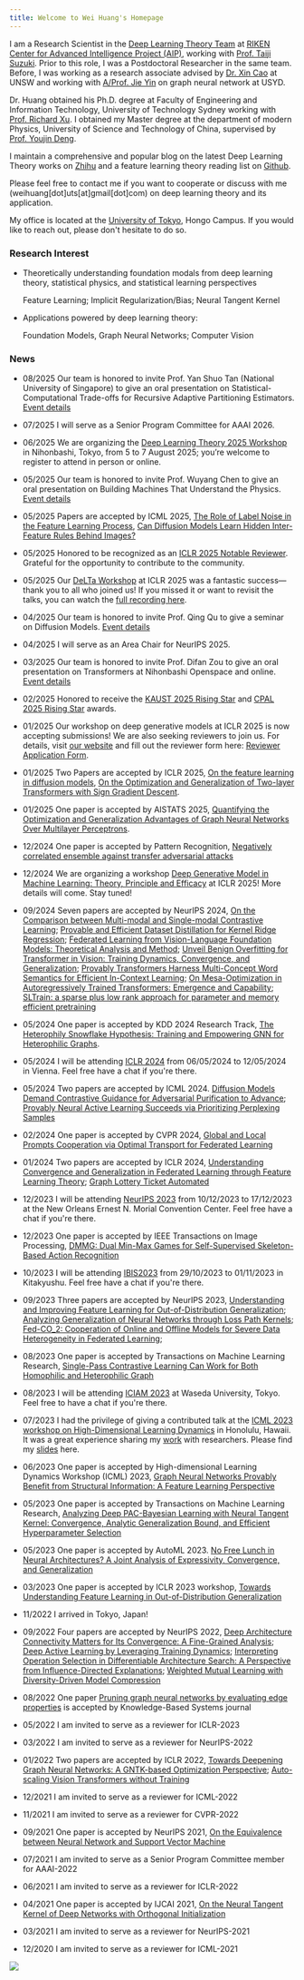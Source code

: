 ```yaml
---
title: Welcome to Wei Huang's Homepage
---
```


I am a Research Scientist in the [Deep Learning Theory Team](https://www.riken.jp/en/research/labs/aip/generic_tech/deep_learn_theory/) at [RIKEN Center for Advanced Intelligence Project (AIP)](https://www.riken.jp/en/research/labs/aip/), working with [Prof. Taiji Suzuki](http://ibis.t.u-tokyo.ac.jp/suzuki/). Prior to this role, I was a Postdoctoral Researcher in the same team. Before, I was working as a research associate advised by [Dr. Xin Cao](https://research.unsw.edu.au/people/dr-xin-cao) at UNSW and working with [A/Prof. Jie Yin](https://www.sydney.edu.au/business/about/our-people/academic-staff/jie-yin.html) on graph neural network at USYD.

Dr. Huang obtained his Ph.D. degree at Faculty of Engineering and Information Technology, University of Technology Sydney working with [Prof. Richard Xu](https://profiles.uts.edu.au/YiDa.Xu). I obtained my Master degree at the department of modern Physics, University of Science and Technology of China, supervised by [Prof. Youjin Deng](http://staff.ustc.edu.cn/~yjdeng/).

I maintain a comprehensive and popular blog on the latest Deep Learning Theory works on [Zhihu](https://www.zhihu.com/people/huang-wei-17-47-45) and a feature learning theory reading list on [Github](https://github.com/WeiHuang05/Awesome-Feature-Learning-in-Deep-Learning-Thoery).

Please feel free to contact me if you want to cooperate or discuss with me (weihuang[dot]uts[at]gmail[dot]com) on deep learning theory and its application. 

My office is located at the [University of Tokyo](https://www.u-tokyo.ac.jp/ja/index.html), Hongo Campus. If you would like to reach out, please don't hesitate to do so.

### Research Interest

* Theoretically understanding foundation modals from deep learning theory, statistical physics, and statistical learning perspectives
  
  Feature Learning; Implicit Regularization/Bias; Neural Tangent Kernel 

* Applications powered by deep learning theory: 

  Foundation Models, Graph Neural Networks; Computer Vision 
  

### News

* 08/2025 Our team is honored to invite Prof. Yan Shuo Tan (National University of Singapore) to give an oral presentation on Statistical-Computational Trade-offs for Recursive Adaptive Partitioning Estimators. [Event details](https://c5dc59ed978213830355fc8978.doorkeeper.jp/events/187040)

* 07/2025 I will serve as a Senior Program Committee for AAAI 2026.

* 06/2025 We are organizing the [Deep Learning Theory 2025 Workshop](https://delta-workshop.github.io/deep-learning-theory-2025/#home) in Nihonbashi, Tokyo, from 5 to 7 August 2025; you’re welcome to register to attend in person or online.

* 05/2025 Our team is honored to invite Prof. Wuyang Chen to give an oral presentation on Building Machines That Understand the Physics. [Event details](https://aip.riken.jp/events/event_184833/)

* 05/2025 Papers are accepted by ICML 2025, [The Role of Label Noise in the Feature Learning Process](https://arxiv.org/pdf/2505.18909), [Can Diffusion Models Learn Hidden Inter-Feature Rules Behind Images?](https://arxiv.org/pdf/2502.04725)

* 05/2025 Honored to be recognized as an [ICLR 2025 Notable Reviewer](https://iclr.cc/Conferences/2025/Reviewers). Grateful for the opportunity to contribute to the community.

* 05/2025 Our [DeLTa Workshop](https://delta-workshop.github.io/) at ICLR 2025 was a fantastic success—thank you to all who joined us! If you missed it or want to revisit the talks, you can watch the [full recording here](https://iclr.cc/virtual/2025/workshop/23972).

* 04/2025 Our team is honored to invite Prof. Qing Qu to give a seminar on Diffusion Models. [Event details](https://aip.riken.jp/events/event_182864/)

* 04/2025 I will serve as an Area Chair for NeurIPS 2025.

* 03/2025 Our team is honored to invite Prof. Difan Zou to give an oral presentation on Transformers at Nihonbashi Openspace and online. [Event details](https://aip.riken.jp/events/event_181888/)

* 02/2025 Honored to receive the [KAUST 2025 Rising Star](https://www.kaust.edu.sa/en/news/rising-stars-in-ai-symposium-2025) and [CPAL 2025 Rising Star](https://cpal.cc/rising_stars_guidelines/) awards.

* 01/2025 Our workshop on deep generative models at ICLR 2025 is now accepting submissions! We are also seeking reviewers to join us. For details, visit [our website](https://delta-workshop.github.io/) and fill out the reviewer form here: [Reviewer Application Form](https://docs.google.com/forms/d/1_A6UNjw0jBj-4Qk-huqyv8GglgD0KWP1i9UXeopmjCs/edit).

* 01/2025 Two Papers are accepted by ICLR 2025, [On the feature learning in diffusion models](https://openreview.net/pdf?id=JjdU6ysnCr), [On the Optimization and Generalization of Two-layer Transformers with Sign Gradient Descent](https://openreview.net/pdf?id=97rOQDPmk2).

* 01/2025 One paper is accepted by AISTATS 2025, [Quantifying the Optimization and Generalization Advantages of Graph Neural Networks Over Multilayer Perceptrons](https://arxiv.org/abs/2306.13926v3).

* 12/2024 One paper is accepted by Pattern Recognition, [Negatively correlated ensemble against transfer adversarial attacks](https://www.sciencedirect.com/science/article/pii/S0031320324009063.) 

* 12/2024 We are organizing a workshop [Deep Generative Model in Machine Learning: Theory, Principle and Efficacy](https://delta-workshop.github.io/) at ICLR 2025! More details will come. Stay tuned!

* 09/2024 Seven papers are accepted by NeurIPS 2024, [On the Comparison between Multi-modal and Single-modal Contrastive Learning](https://openreview.net/pdf?id=O2UwxfhY1P); [Provable and Efficient Dataset Distillation for Kernel Ridge Regression](https://openreview.net/pdf?id=WI2VpcBdnd); [Federated Learning from Vision-Language Foundation Models: Theoretical Analysis and Method](https://openreview.net/pdf?id=Y4L8GQXZZO); [Unveil Benign Overfitting for Transformer in Vision: Training Dynamics, Convergence, and Generalization](https://openreview.net/pdf?id=FGJb0peY4R); [Provably Transformers Harness Multi-Concept Word Semantics for Efficient In-Context Learning](https://openreview.net/pdf?id=57C9mszjj3); [On Mesa-Optimization in Autoregressively Trained Transformers: Emergence and Capability](https://openreview.net/pdf?id=E2BYPreuU8); [SLTrain: a sparse plus low rank approach for parameter and memory efficient pretraining](https://openreview.net/pdf?id=MXze4H7opg)

* 05/2024 One paper is accepted by KDD 2024 Research Track, [The Heterophily Snowflake Hypothesis: Training and Empowering GNN for Heterophilic Graphs](https://arxiv.org/abs/2406.12539).

* 05/2024 I will be attending [ICLR 2024](https://iclr.cc/) from 06/05/2024 to 12/05/2024 in Vienna. Feel free have a chat if you're there.

* 05/2024 Two papers are accepted by ICML 2024. [Diffusion Models Demand Contrastive Guidance for Adversarial Purification to Advance](https://openreview.net/forum?id=2NUGeV64y2); [Provably Neural Active Learning Succeeds via Prioritizing Perplexing Samples](https://arxiv.org/pdf/2406.03944v1)

* 02/2024 One paper is accepted by CVPR 2024, [Global and Local Prompts Cooperation via Optimal Transport for Federated Learning](https://arxiv.org/abs/2403.00041) 

* 01/2024 Two papers are accepted by ICLR 2024, [Understanding Convergence and Generalization in Federated Learning through Feature Learning Theory](https://openreview.net/forum?id=EcetCr4trp); [Graph Lottery Ticket Automated](https://openreview.net/forum?id=nmBjBZoySX) 

* 12/2023 I will be attending [NeurIPS 2023](https://nips.cc/) from 10/12/2023 to 17/12/2023 at the New Orleans Ernest N. Morial Convention Center. Feel free have a chat if you're there.

* 12/2023 One paper is accepted by IEEE Transactions on Image Processing, [DMMG: Dual Min-Max Games for Self-Supervised Skeleton-Based Action Recognition](https://ieeexplore.ieee.org/document/10348505)

* 10/2023 I will be attending [IBIS2023](https://ibisml.org/ibis2023/cfp/) from 29/10/2023 to 01/11/2023 in Kitakyushu. Feel free have a chat if you're there.

* 09/2023 Three papers are accepted by NeurIPS 2023, [Understanding and Improving Feature Learning for Out-of-Distribution Generalization](https://arxiv.org/abs/2304.11327); [Analyzing Generalization of Neural Networks through Loss Path Kernels](https://openreview.net/pdf?id=8Ba7VJ7xiM);  [Fed-CO_2: Cooperation of Online and Offline Models for Severe Data Heterogeneity in Federated Learning](https://arxiv.org/abs/2312.13923); 

* 08/2023 One paper is accepted by Transactions on Machine Learning Research, [Single-Pass Contrastive Learning Can Work for Both Homophilic and Heterophilic Graph](https://openreview.net/pdf?id=244KePn09i)

* 08/2023 I will be attending [ICIAM 2023](https://iciam2023.org/registered_data?id=00088) at Waseda University, Tokyo. Feel free to have a chat if you're there.

* 07/2023 I had the privilege of giving a contributed talk at the [ICML 2023 workshop on High-Dimensional Learning Dynamics](https://sites.google.com/view/hidimlearning/home?authuser=0) in Honolulu, Hawaii. It was a great experience sharing my [work](https://arxiv.org/abs/2306.13926) with researchers. Please find my [slides](https://github.com/WeiHuang05/Weihuang05.github.io/blob/main/files/ICML_HiLD_Graph_feature_Weihuang.pdf) here.

* 06/2023 One paper is accepted by High-dimensional Learning Dynamics Workshop (ICML) 2023, [Graph Neural Networks Provably Benefit from Structural Information: A Feature Learning Perspective](https://arxiv.org/abs/2306.13926)

* 05/2023 One paper is accepted by Transactions on Machine Learning Research, [Analyzing Deep PAC-Bayesian Learning with Neural Tangent Kernel: Convergence, Analytic Generalization Bound, and Efficient Hyperparameter Selection](https://openreview.net/pdf?id=nEX2q5B2RQ)

* 05/2023 One paper is accepted by AutoML 2023. [No Free Lunch in Neural Architectures? A Joint Analysis of Expressivity, Convergence, and Generalization]()

* 03/2023 One paper is accepted by ICLR 2023 workshop, [Towards Understanding Feature Learning in Out-of-Distribution Generalization
](https://arxiv.org/abs/2304.11327)

* 11/2022 I arrived in Tokyo, Japan! 

* 09/2022 Four papers are accepted by NeurIPS 2022, [Deep Architecture Connectivity Matters for Its Convergence: A Fine-Grained Analysis](https://arxiv.org/abs/2205.05662); [Deep Active Learning by Leveraging Training Dynamics](https://arxiv.org/abs/2110.08611); [Interpreting Operation Selection in Differentiable Architecture Search: A Perspective from Influence-Directed Explanations](https://openreview.net/forum?id=MPARWTuMiPh); [Weighted Mutual Learning with Diversity-Driven Model Compression](https://proceedings.neurips.cc/paper_files/paper/2022/file/4b25c000967af9036fb9b207b198a626-Paper-Conference.pdf) 

* 08/2022 One paper [Pruning graph neural networks by evaluating edge properties](https://www.sciencedirect.com/science/article/pii/S0950705122009406) is accepted by Knowledge-Based Systems journal 

* 05/2022 I am invited to serve as a reviewer for ICLR-2023 

* 03/2022 I am invited to serve as a reviewer for NeurIPS-2022 

* 01/2022 Two papers are accepted by ICLR 2022, [Towards Deepening Graph Neural Networks: A GNTK-based Optimization Perspective](https://arxiv.org/abs/2103.03113); [Auto-scaling Vision Transformers without Training](https://openreview.net/pdf?id=H94a1_Pyr-6)

* 12/2021 I am invited to serve as a reviewer for ICML-2022 

* 11/2021 I am invited to serve as a reviewer for CVPR-2022 

* 09/2021 One paper is accepted by NeurIPS 2021, [On the Equivalence between Neural Network and Support Vector Machine](https://arxiv.org/abs/2111.06063)

* 07/2021 I am invited to serve as a Senior Program Committee member for AAAI-2022 

* 06/2021 I am invited to serve as a reviewer for ICLR-2022 

* 04/2021 One paper is accepted by IJCAI 2021, [On the Neural Tangent Kernel of Deep Networks with Orthogonal Initialization](https://arxiv.org/abs/2004.05867)

* 03/2021 I am invited to serve as a reviewer for NeurIPS-2021 

* 12/2020 I am invited to serve as a reviewer for ICML-2021 

<a href="https://clustrmaps.com/site/1bvzb"  title="Visit tracker"><img src="//www.clustrmaps.com/map_v2.png?d=2P20-QcaTNFo4oRUSbUIDNvbba1-oYtex2xzmbuuEqU&cl=ffffff" /></a>
